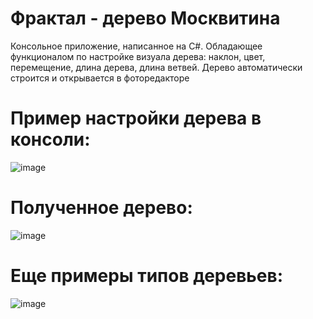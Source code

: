 # Фрактал - дерево Москвитина
Консольное приложение, написанное на С#. Обладающее функционалом по настройке визуала дерева: наклон, цвет, перемещение, длина дерева, длина ветвей. 
Дерево автоматически строится и открывается в фоторедакторе

# Пример настройки дерева в консоли:
![image](https://github.com/SeVaSe/console_Derevo_Moskvitina/assets/108822198/0dafda61-6d19-4796-a132-66b68b2599c6)

# Полученное дерево:


![image](https://github.com/SeVaSe/console_Derevo_Moskvitina/assets/108822198/192f662c-856d-4c2e-9a33-2828739d7946)




# Еще примеры типов деревьев:


![image](https://github.com/SeVaSe/console_Derevo_Moskvitina/assets/108822198/daa6b6be-eab7-4aba-85eb-02a38f768392)

